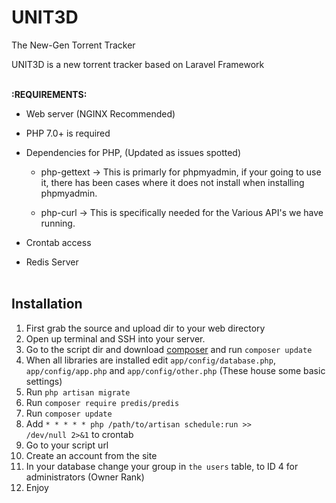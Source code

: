 # UNIT3D
The New-Gen Torrent Tracker


UNIT3D is a new torrent tracker based on Laravel Framework

<br>
<b>:REQUIREMENTS:</b>

- Web server (NGINX Recommended)

- PHP 7.0+ is required

- Dependencies for PHP, (Updated as issues spotted)

  -   php-gettext -> This is primarly for phpmyadmin, if your going to use it, there has been cases where it does not install when installing phpmyadmin.
  
  -   php-curl    -> This is specifically needed for the Various API's we have running.
  
- Crontab access

- Redis Server
<br><br>


## Installation
1. First grab the source and upload dir to your web directory
2. Open up terminal and SSH into your server.
3. Go to the script dir and download [composer](https://getcomposer.org/download/) and run `composer update`
4. When all libraries are installed edit `app/config/database.php`, `app/config/app.php` and `app/config/other.php` (These house some basic settings)
5. Run  `php artisan migrate`
6. Run `composer require predis/predis`
6. Run `composer update`
7. Add   <code>* * * * * php /path/to/artisan schedule:run >> /dev/null 2>&1</code>   to crontab
10. Go to your script url
11. Create an account from the site
12. In your database change your group in `the users` table, to ID 4 for administrators (Owner Rank)
13. Enjoy
